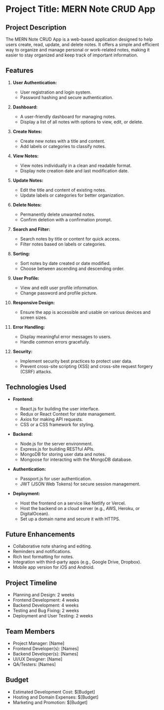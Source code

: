 # Project Title: MERN Note CRUD App

## Project Description
The MERN Note CRUD App is a web-based application designed to help users create, read, update, and delete notes. It offers a simple and efficient way to organize and manage personal or work-related notes, making it easier to stay organized and keep track of important information.

## Features
1. **User Authentication:**
   - User registration and login system.
   - Password hashing and secure authentication.

2. **Dashboard:**
   - A user-friendly dashboard for managing notes.
   - Display a list of all notes with options to view, edit, or delete.

3. **Create Notes:**
   - Create new notes with a title and content.
   - Add labels or categories to classify notes.

4. **View Notes:**
   - View notes individually in a clean and readable format.
   - Display note creation date and last modification date.

5. **Update Notes:**
   - Edit the title and content of existing notes.
   - Update labels or categories for better organization.

6. **Delete Notes:**
   - Permanently delete unwanted notes.
   - Confirm deletion with a confirmation prompt.

7. **Search and Filter:**
   - Search notes by title or content for quick access.
   - Filter notes based on labels or categories.

8. **Sorting:**
   - Sort notes by date created or date modified.
   - Choose between ascending and descending order.

9. **User Profile:**
   - View and edit user profile information.
   - Change password and profile picture.

10. **Responsive Design:**
    - Ensure the app is accessible and usable on various devices and screen sizes.

11. **Error Handling:**
    - Display meaningful error messages to users.
    - Handle common errors gracefully.

12. **Security:**
    - Implement security best practices to protect user data.
    - Prevent cross-site scripting (XSS) and cross-site request forgery (CSRF) attacks.

## Technologies Used
- **Frontend:**
  - React.js for building the user interface.
  - Redux or React Context for state management.
  - Axios for making API requests.
  - CSS or a CSS framework for styling.

- **Backend:**
  - Node.js for the server environment.
  - Express.js for building RESTful APIs.
  - MongoDB for storing user data and notes.
  - Mongoose for interacting with the MongoDB database.

- **Authentication:**
  - Passport.js for user authentication.
  - JWT (JSON Web Tokens) for secure session management.

- **Deployment:**
  - Host the frontend on a service like Netlify or Vercel.
  - Host the backend on a cloud server (e.g., AWS, Heroku, or DigitalOcean).
  - Set up a domain name and secure it with HTTPS.

## Future Enhancements
- Collaborative note sharing and editing.
- Reminders and notifications.
- Rich text formatting for notes.
- Integration with third-party apps (e.g., Google Drive, Dropbox).
- Mobile app version for iOS and Android.

## Project Timeline
- Planning and Design: 2 weeks
- Frontend Development: 4 weeks
- Backend Development: 4 weeks
- Testing and Bug Fixing: 2 weeks
- Deployment and User Testing: 2 weeks

## Team Members
- Project Manager: [Name]
- Frontend Developer(s): [Names]
- Backend Developer(s): [Names]
- UI/UX Designer: [Name]
- QA/Testers: [Names]

## Budget
- Estimated Development Cost: $[Budget]
- Hosting and Domain Expenses: $[Budget]
- Marketing and Promotion: $[Budget]

